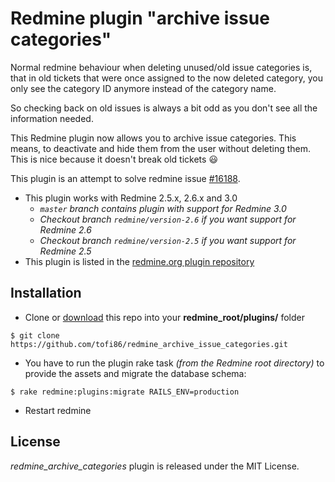 Redmine plugin "archive issue categories"
=========================================

Normal redmine behaviour when deleting unused/old issue categories is, that in old tickets that were once assigned to the now deleted category, you only see the category ID anymore instead of the category name.

So checking back on old issues is always a bit odd as you don't see all the information needed.

This Redmine plugin now allows you to archive issue categories. This means, to deactivate and hide them from the user without deleting them. This is nice because it doesn't break old tickets :smiley:

This plugin is an attempt to solve redmine issue [#16188](http://www.redmine.org/issues/16188).

* This plugin works with Redmine 2.5.x, 2.6.x and 3.0
  * *`master` branch contains plugin with support for Redmine 3.0*
  * *Checkout branch `redmine/version-2.6` if you want support for Redmine 2.6*
  * *Checkout branch `redmine/version-2.5` if you want support for Redmine 2.5*
* This plugin is listed in the [redmine.org plugin repository](http://www.redmine.org/plugins/redmine_archive_issue_categories)


Installation
------------

* Clone or [download](https://github.com/tofi86/redmine_archive_issue_categories/releases) this repo into your **redmine_root/plugins/** folder
```
$ git clone https://github.com/tofi86/redmine_archive_issue_categories.git
```
* You have to run the plugin rake task *(from the Redmine root directory)* to provide the assets and migrate the database schema:
```
$ rake redmine:plugins:migrate RAILS_ENV=production
```
* Restart redmine


License
-------

*redmine_archive_categories* plugin is released under the MIT License.
